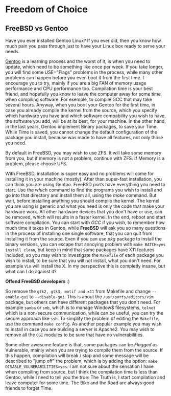 # Freedom of Choice 

## FreeBSD vs Gentoo

Have you ever installed Gentoo Linux? If you ever did, then you know how much pain you pass through just to have your Linux box ready to serve your needs. 

[Gentoo](./blog/distros/gentoo.md) is a learning process and the worst of it, is when you need to update, which need to be something like once per week. If you take longer, you will find some USE="Flags" problems in the process, while many other problems can happen before you even boot it from the first time. I encourage you to try, mainly if you are a big FAN of memory usage performance and CPU performance too. Compilation time is your best friend, and hopefully you know to leave the computer away for some time, when compiling software. For exemple, to compile GCC that may take several hours. Anyway, when you boot your Gentoo for the first time, in case you already compile the kernel from the source, which you specify which hardware you have and which software compability you wish to have, the software you add, will be at its best, for your machine. In the other hand, in the last years, Gentoo implement Binary packages, to save your Time. While Time is saved, you cannot change the default configuration of the package you install, because was made to have all features, not only those you need. 

By default in FreeBSD, you may wish to use ZFS. It will take some memory from you, but if memory is not a problem, continue with ZFS. If Memory is a problem, please choose UFS. 

With FreeBSD, installation is super easy and no problems will come for installing it in your machine (mostly). After than super-fast installation, you can think you are using Gentoo. FreeBSD *ports* have everything you need to start. Use the *which* command to find the programs you wish to install and go into that directory and install them all, using the *make* command. But wait, before installing anything you should compile the kernel. The kernel you are using is generic and what you need is only the code that make your hardware work. All other hardware devices that you don't have or use, can be removed, which will results in a faster kernel. In the end, reboot and start software compilation. You can start with *GCC* if you wish, to remember how much time it takes in Gentoo, while **FreeBSD** will ask you so many questions in the process of installing one single software, that you can quit from installing it from the source. Even if you can use *pkg* package to install the binary versions, you can escape that annoying problem with `make BATCH=yes install clean`, but keep in mind that some packages have X11 features included, so you may wish to investigate the `Makefile` of each package you wish to install, to be sure that you will not install, what you don't need. For example `Vim` will install the X. In my perspective this is completly insane, but what can I do against it? 

**Offend FreeBSD developers** :)  

 So remove the `gtk2, gtk3, motif and x11` from Makefile and change `--enable-gui` to `--disable-gui`.  This is about the `/usr/ports/editors/vim` package, but others can have different packages that you don't need. For example `samba` or `smb`, which is to manage Window$ filesystems, `telnet` which is a non-secure communication, while can be useful, you can try the secure approach like `ssh`. To simplify the problem of editing the `Makefile`, use the command `make config`. As another popular example you may wish to install in case you are building a server is Apache2. You may wish to remove all the `CGI` modules to be sure that have no vulnerabilities. 

Some other awesome feature is that, some packages can be *Flagged* as Vulnerable, mainly when you are trying to compile them from the source. If this happen, compilation will break / stop and some message will be described to "jump off" the problem, which is by adding the option: `make DISABLE_VULNERABILITIES=yes`. I am not sure about the sensation I have when compiling from source, but I think the compilation time is less than Gentoo, while I need to tell you the true: The Truth is, I start compilation and leave computer for some time. The Bike and the Road are always good friends to forget Time.
